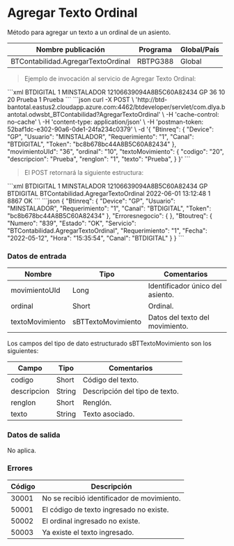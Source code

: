 # Agregar Texto Ordinal 

Método para agregar un texto a un ordinal de un asiento. 

Nombre publicación | Programa | Global/País 
--------- | ----------- | ----------- 
BTContabilidad.AgregarTextoOrdinal | RBTPG388 | Global 

> Ejemplo de invocación al servicio de Agregar Texto Ordinal: 

<code-group> 
<code-block title="XML" active> 
```xml 
<soapenv:Envelope xmlns:soapenv="http://schemas.xmlsoap.org/soap/envelope/" xmlns:bts="http://uy.com.dlya.bantotal/BTSOA/"> 
   <soapenv:Header/> 
   <soapenv:Body> 
      <bts:BTContabilidad.AgregarTextoOrdinal> 
         <bts:Btinreq> 
            <bts:Canal>BTDIGITAL</bts:Canal> 
            <bts:Requerimiento>1</bts:Requerimiento> 
            <bts:Usuario>MINSTALADOR</bts:Usuario> 
            <bts:Token>12106639094A8B5C60A82434</bts:Token> 
            <bts:Device>GP</bts:Device> 
         </bts:Btinreq> 
         <bts:movimientoUId>36</bts:movimientoUId> 
         <bts:ordinal>10</bts:ordinal> 
         <bts:textoMovimiento> 
            <bts:codigo>20</bts:codigo> 
            <bts:descripcion>Prueba</bts:descripcion> 
            <bts:renglon>1</bts:renglon> 
            <bts:texto>Prueba</bts:texto> 
         </bts:textoMovimiento> 
      </bts:BTContabilidad.AgregarTextoOrdinal> 
   </soapenv:Body> 
</soapenv:Envelope> 
``` 
</code-block> 

<code-block title="JSON"> 
```json 
curl -X POST \ 
    'http://btd-bantotal.eastus2.cloudapp.azure.com:4462/btdeveloper/servlet/com.dlya.bantotal.odwsbt_BTContabilidad?AgregarTextoOrdinal' \ 
    -H 'cache-control: no-cache' \ 
    -H 'content-type: application/json' \ 
    -H 'postman-token: 52baf1dc-e302-90a6-0de1-24fa234c0379' \ 
    -d '{ 
    "Btinreq": { 
        "Device": "GP", 
        "Usuario": "MINSTALADOR", 
        "Requerimiento": "1", 
        "Canal": "BTDIGITAL", 
        "Token": "bc8b678bc44A8B5C60A82434" 
    }, 
    "movimientoUId": "36", 
    "ordinal": "10", 
    "textoMovimiento": { 
        "codigo": "20", 
        "descripcion": "Prueba", 
        "renglon": "1", 
        "texto": "Prueba", 
    } 
}' 
``` 
</code-block> 
</code-group> 

> El POST retornará la siguiente estructura: 

<code-group> 
<code-block title="XML" active> 
```xml 
<SOAP-ENV:Envelope xmlns:SOAP-ENV="http://schemas.xmlsoap.org/soap/envelope/" xmlns:xsd="http://www.w3.org/2001/XMLSchema" xmlns:SOAP-ENC="http://schemas.xmlsoap.org/soap/encoding/" xmlns:xsi="http://www.w3.org/2001/XMLSchema-instance"> 
   <SOAP-ENV:Body> 
      <BTContabilidad.AgregarTextoOrdinalResponse xmlns="http://uy.com.dlya.bantotal/BTSOA/"> 
         <Btinreq> 
            <Canal>BTDIGITAL</Canal> 
            <Requerimiento>1</Requerimiento> 
            <Usuario>MINSTALADOR</Usuario> 
            <Token>12106639094A8B5C60A82434</Token> 
            <Device>GP</Device> 
         </Btinreq> 
         <Erroresnegocio></Erroresnegocio> 
         <Btoutreq> 
            <Canal>BTDIGITAL</Canal> 
            <Servicio>BTContabilidad.AgregarTextoOrdinal</Servicio> 
            <Fecha>2022-06-01</Fecha> 
            <Hora>13:12:48</Hora> 
            <Requerimiento>1</Requerimiento> 
            <Numero>8867</Numero> 
            <Estado>OK</Estado> 
         </Btoutreq> 
      </BTContabilidad.AgregarTextoOrdinalResponse> 
   </SOAP-ENV:Body> 
</SOAP-ENV:Envelope> 
``` 
</code-block> 

<code-block title="JSON"> 
```json 
{ 
    "Btinreq": { 
        "Device": "GP", 
        "Usuario": "MINSTALADOR", 
        "Requerimiento": "1", 
        "Canal": "BTDIGITAL", 
        "Token": "bc8b678bc44A8B5C60A82434" 
    }, 
    "Erroresnegocio": { 
    }, 
    "Btoutreq": { 
        "Numero": "839", 
        "Estado": "OK", 
        "Servicio": "BTContabilidad.AgregarTextoOrdinal", 
        "Requerimiento": "1", 
        "Fecha": "2022-05-12", 
        "Hora": "15:35:54", 
        "Canal": "BTDIGITAL" 
    } 
} 
``` 
</code-block> 
</code-group> 

### Datos de entrada 

Nombre | Tipo | Comentarios 
--------- | ----------- | ----------- 
movimientoUId | Long | Identificador único del asiento.  
ordinal | Short | Ordinal. 
textoMovimiento | sBTTextoMovimiento |  Datos del texto del movimiento. 

Los campos del tipo de dato estructurado sBTTextoMovimiento son los siguientes: 

Campo | Tipo | Comentarios 
--------- | ----------- | ----------- 
codigo | Short | Código del texto. 
descripcion | String | Descripción del tipo de texto. 
renglon | Short | Renglón. 
texto | String | Texto asociado.  

### Datos de salida 

No aplica. 

### Errores 

Código | Descripción 
--------- | ----------- 
30001 | No se recibió identificador de movimiento. 
50001 | El código de texto ingresado no existe. 
50002 | El ordinal ingresado no existe. 
50003 | Ya existe el texto ingresado. 

 
